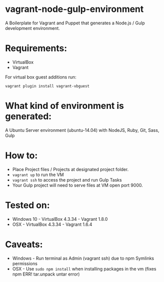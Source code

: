 vagrant-node-gulp-environment
========================

A Boilerplate for Vagrant and Puppet that generates a Node.js / Gulp development environment.

# Requirements:
* VirtualBox
* Vagrant

For virtual box guest additions run:

```vagrant plugin install vagrant-vbguest```

# What kind of environment is generated:
A Ubuntu Server environment (ubuntu-14.04) with NodeJS, Ruby, Git, Sass, Gulp

# How to:

* Place Project files / Projects at designated project folder.
* ```vagrant up``` to run the VM
* ```vagrant ssh``` to access the project and run Gulp Tasks
* Your Gulp project will need to serve files at VM open port 9000.

# Tested on:

* Windows 10 - VirtualBox 4.3.34 - Vagrant 1.8.0
* OSX - VirtualBox 4.3.34 - Vagrant 1.6.4

# Caveats:

* Windows - Run terminal as Admin (vagrant ssh) due to npm Symlinks permissions
* OSX - Use ```sudo npm install``` when installing packages in the vm (fixes npm ERR! tar.unpack untar error)

